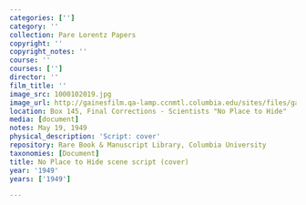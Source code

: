 ```yaml
---
categories: ['']
category: ''
collection: Pare Lorentz Papers
copyright: ''
copyright_notes: ''
course: ''
courses: ['']
director: ''
film_title: ''
image_src: 1000102019.jpg
image_url: http://gainesfilm.qa-lamp.ccnmtl.columbia.edu/sites/files/gainesfilm/images/1000102019.jpg
location: Box 145, Final Corrections - Scientists "No Place to Hide"
media: [document]
notes: May 19, 1949
physical_description: 'Script: cover'
repository: Rare Book & Manuscript Library, Columbia University
taxonomies: [Document]
title: No Place to Hide scene script (cover)
year: '1949'
years: ['1949']

---
```


